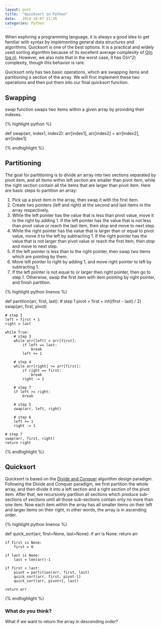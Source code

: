 ```yaml
---
layout:	post
title:	"Quicksort in Python"
date:	2014-10-07 21:36
categories:	Python
---
```


When exploring a programming language, it is always a good idea to get familiar with syntax by implementing general data structures and algorithms. Quicksort is one of the best options. It is a practical and widely used sorting algorithm because of its excellent average complexity of [O(n log n)][bigO-notation]. However, we also note that in the worst case, it has O(n^2) complexity, though this behavior is rare.

Quicksort only has two basic operations, which are swapping items and partitioning a section of the array. We will first implement these two operations and then put them into our final quicksort function.

Swapping
----
swap function swaps two items within a given array by providing their indexes.

{% highlight python %}

def swap(arr, index1, index2):
	arr[index1], arr[index2] = arr[index2], arr[index1]

{% endhighlight %}

Partitioning
----
The goal for partitioning is to divide an array into two sections separated by pivot item, and all items within left section are smaller than pivot item, while the right section contain all the items that are larger than pivot item. Here are basic steps to partition an array:

1. Pick up a pivot item in the array, then swap it with the first item.
2. Create two pointers (left and right) at the second and last items in the array respectively.
3. While the left pointer has the value that is less than pivot value, move it to the right by adding 1. If the left pointer has the value that is not less than pivot value or reach the last item, then stop and move to next step.
4. While the right pointer has the value that is larger than or equal to pivot value, move it to the left by subtracting 1. If the right pointer has the value that is not larger than pivot value or reach the first item, then stop and move to next step.
5. If the left pointer is less than to the right pointer, then swap two items which are pointing by them.
6. Move left pointer to right by adding 1, and move right pointer to left by subtracting 1.
7. If the left pointer is not equal to or larger then right pointer, then go to step 1. Otherwise, swap the first item with item pointing by right pointer, and finish partition.

{% highlight python linenos %}

def partition(arr, first, last):
	# step 1
	pivot = first + int((first - last) / 2)
	swap(arr, first, pivot)

	# step 2
	left = first + 1
	right = last

	while True:
		# step 3
		while arr[left] < arr[first]:
			if left == last:
				break
			left += 1

		# step 4
		while arr[right] >= arr[first]:
			if right == first:
				break
			right -= 1

		# step 7
		if left >= right:
			break

		# step 5
		swap(arr, left, right)

		# step 6
		left += 1
		right -= 1

	# step 7
	swap(arr, first, right)
	return right

{% endhighlight %}

Quicksort
----
Quicksort is based on the [Divide and Conquer][divide-and-conquer] algorithm design paradigm. Following the Divide and Conquer paradigm, we first partition the whole array, and then divide it into a left section and a right section of the pivot item. After that, we recursively partition all sections which produce sub-sections of sections until all those sub-sections contain only no more than one item. Now each item within the array has all smaller items on their left and larger items on their right, in other words, the array is in ascending order.

{% highlight python linenos %}

def quick_sort(arr, first=None, last=None):
	if arr is None:
		return arr

	if first is None:
		first = 0

	if last is None:
		last = len(arr)-1

	if first < last:
		pivot = partition(arr, first, last)
		quick_sort(arr, first, pivot-1)
		quick_sort(arr, pivot+1, last)

	return arr

{% endhighlight %}

### What do you think?
What if we want to return the array in descending order?

[bigO-notation]:	http://en.wikipedia.org/wiki/Big_O_notation
[divide-and-conquer]:	http://en.wikipedia.org/wiki/Divide_and_conquer_algorithms